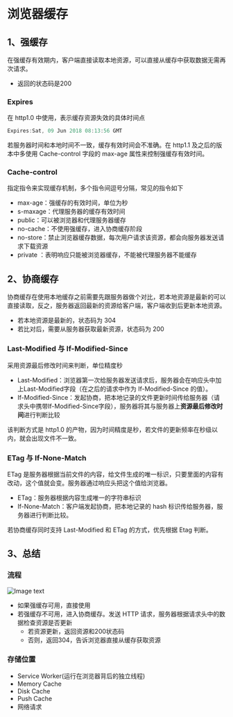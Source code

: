 # 浏览器缓存

## 1、强缓存
在强缓存有效期内，客户端直接读取本地资源，可以直接从缓存中获取数据无需再次请求。  
- 返回的状态码是200

### Expires
在 http1.0 中使用，表示缓存资源失效的具体时间点

```javascript
Expires:Sat, 09 Jun 2018 08:13:56 GMT 
```

若服务器时间和本地时间不一致，缓存有效时间会不准确。在 http1.1 及之后的版本中多使用 Cache-control 字段的 max-age 属性来控制强缓存有效时间。
### Cache-control
指定指令来实现缓存机制，多个指令间逗号分隔，常见的指令如下  

- max-age：强缓存的有效时间，单位为秒
- s-maxage：代理服务器的缓存有效时间
- public：可以被浏览器和代理服务器缓存
- no-cache：不使用强缓存，进入协商缓存阶段
- no-store：禁止浏览器缓存数据，每次用户请求该资源，都会向服务器发送请求下载资源
- private ：表明响应只能被浏览器缓存，不能被代理服务器不能缓存

## 2、协商缓存
协商缓存在使用本地缓存之前需要先跟服务器做个对比，若本地资源是最新的可以直接读取，反之，服务器返回最新的资源给客户端，客户端收到后更新本地资源。

- 若本地资源是最新的，状态码为 304
- 若比对后，需要从服务器获取最新资源，状态码为 200

### Last-Modified 与 If-Modified-Since
采用资源最后修改时间来判断，单位精度秒

- Last-Modified：浏览器第一次给服务器发送请求后，服务器会在响应头中加上Last-Modified字段（在之后的请求中作为 If-Modified-Since 的值）。
- If-Modified-Since：发起协商，把本地记录的文件更新时间传给服务器（请求头中携带If-Modified-Since字段），服务器将其与服务器上**资源最后修改时间**进行判断比较

该判断方式是 http1.0 的产物，因为时间精度是秒，若文件的更新频率在秒级以内，就会出现文件不一致。

### ETag 与 If-None-Match
ETag 是服务器根据当前文件的内容，给文件生成的唯一标识，只要里面的内容有改动，这个值就会变。服务器通过响应头把这个值给浏览器。

- ETag：服务器根据内容生成唯一的字符串标识
- If-None-Match：客户端发起协商，把本地记录的 hash 标识传给服务器，服务器进行判断比较。

若协商缓存同时支持 Last-Modified 和 ETag 的方式，优先根据 Etag 判断。

## 3、总结

### 流程
![Image text](/浏览器/缓存.webp)
- 如果强缓存可用，直接使用
- 若强缓存不可用，进入协商缓存。发送 HTTP 请求，服务器根据请求头中的数据检查资源是否更新
    - 若资源更新，返回资源和200状态码
    - 否则，返回304，告诉浏览器直接从缓存获取资源

### 存储位置
- Service Worker(运行在浏览器背后的独立线程)
- Memory Cache
- Disk Cache
- Push Cache
- 网络请求

